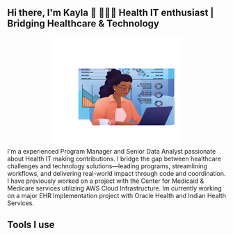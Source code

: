 ## Hi there, I'm Kayla 👋 👩🏿‍💻 Health IT enthusiast | Bridging Healthcare & Technology
<div align="center">
  <img src="https://github.com/kreid191814/kreid191814/blob/main/Shutterstock_2603055635-3.png?raw=true" width="300" />
</div>
I'm a experienced Program Manager and Senior Data Analyst passionate about Health IT making contributions. I bridge the gap between healthcare challenges and technology solutions—leading programs, streamlining workflows, and delivering real-world impact through code and coordination. I have previously worked on a project with the Center for Medicaid & Medicare services utilizing AWS Cloud Infrastructure. Im currently working on a major EHR Implementation project with Oracle Health and Indian Health Services.

## Tools I use


<!--





-->
